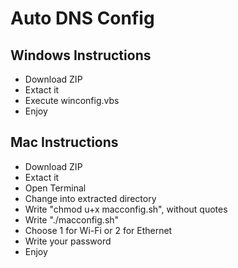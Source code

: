 # Auto DNS Config

## Windows Instructions
- Download ZIP
- Extact it
- Execute winconfig.vbs
- Enjoy 

## Mac Instructions
- Download ZIP
- Extact it
- Open Terminal
- Change into extracted directory
- Write "chmod u+x macconfig.sh", without quotes
- Write "./macconfig.sh"
- Choose 1 for Wi-Fi or 2 for Ethernet
- Write your password
- Enjoy
